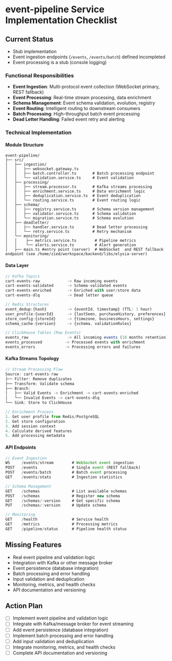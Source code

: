 # event-pipeline Service Implementation Checklist

## Current Status

- Stub implementation
- Event ingestion endpoints (`/events`, `/events/batch`) defined incompleted
- Event processing is a stub (console logging)

### Functional Responsibilities

- **Event Ingestion**: Multi-protocol event collection (WebSocket primary, REST fallback)
- **Event Processing**: Real-time stream processing, data enrichment
- **Schema Management**: Event schema validation, evolution, registry
- **Event Routing**: Intelligent routing to downstream consumers
- **Batch Processing**: High-throughput batch event processing
- **Dead Letter Handling**: Failed event retry and alerting

### Technical Implementation

#### Module Structure

```
event-pipeline/
├── src/
│   ├── ingestion/
│   │   ├── websocket.gateway.ts
│   │   ├── batch.controller.ts       # Batch processing endpoint
│   │   └── validation.service.ts     # Event validation
│   ├── processing/
│   │   ├── stream.processor.ts       # Kafka streams processing
│   │   ├── enrichment.service.ts     # Data enrichment logic
│   │   ├── deduplication.service.ts  # Event deduplication
│   │   └── routing.service.ts        # Event routing logic
│   ├── schema/
│   │   ├── registry.service.ts       # Schema version management
│   │   ├── validator.service.ts      # Schema validation
│   │   └── migration.service.ts      # Schema evolution
│   ├── deadletter/
│   │   ├── handler.service.ts        # Dead letter processing
│   │   └── retry.service.ts          # Retry mechanism
│   └── monitoring/
│   │    ├── metrics.service.ts        # Pipeline metrics
│   │    └── alerts.service.ts         # Alert generation
│   ├── main.ts #entry point (server)  # WebSocket  and REST fallback endpoint (see /home/zied/workspace/backend/libs/elysia-server)
```

#### Data Layer

```typescript
// Kafka Topics
cart-events-raw            -> Raw incoming events
cart-events-validated      -> Schema-validated events
cart-events-enriched       -> Enriched with user/store data
cart-events-dlq            -> Dead letter queue

// Redis Structures
event_dedup:{hash}         -> {eventId, timestamp} (TTL: 1 hour)
user_profile:{userId}      -> {lastSeen, purchaseHistory, preferences}
store_config:{storeId}     -> {timezone, businessHours, settings}
schema_cache:{version}     -> {schema, validationRules}

// ClickHouse Tables (Raw Events)
events_raw                 -> All incoming events (18 months retention)
events_processed          -> Processed events with enrichment
events_errors             -> Processing errors and failures
```

#### Kafka Streams Topology

```typescript
// Stream Processing Flow
Source: cart-events-raw
├── Filter: Remove duplicates
├── Transform: Validate schema
├── Branch:
│   ├── Valid Events -> Enrichment -> cart-events-enriched
│   └── Invalid Events -> cart-events-dlq
└── Sink: Store to ClickHouse

// Enrichment Process
1. Get user profile from Redis/PostgreSQL
2. Get store configuration
3. Add session context
4. Calculate derived features
5. Add processing metadata
```

#### API Endpoints

```typescript
// Event Ingestion
WS     /events/stream        # WebSocket event ingestion
POST   /events               # Single event (REST fallback)
POST   /events/batch         # Batch event processing
GET    /events/stats         # Ingestion statistics

// Schema Management
GET    /schemas              # List available schemas
POST   /schemas              # Register new schema
GET    /schemas/:version     # Get specific schema
PUT    /schemas/:version     # Update schema

// Monitoring
GET    /health               # Service health
GET    /metrics              # Processing metrics
GET    /pipeline/status      # Pipeline health status
```

## Missing Features

- Real event pipeline and validation logic
- Integration with Kafka or other message broker
- Event persistence (database integration)
- Batch processing and error handling
- Input validation and deduplication
- Monitoring, metrics, and health checks
- API documentation and versioning

## Action Plan

- [ ] Implement event pipeline and validation logic
- [ ] Integrate with Kafka/message broker for event streaming
- [ ] Add event persistence (database integration)
- [ ] Implement batch processing and error handling
- [ ] Add input validation and deduplication
- [ ] Integrate monitoring, metrics, and health checks
- [ ] Complete API documentation and versioning
